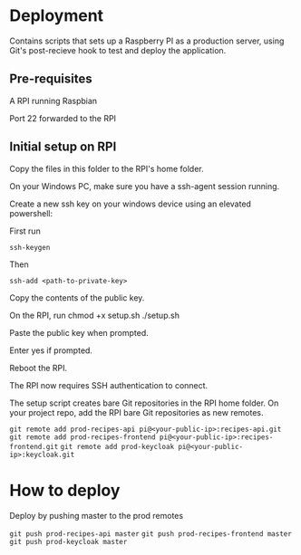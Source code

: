 
# Deployment

Contains scripts that sets up a Raspberry PI as a production server, using Git's post-recieve hook to test and deploy the application.

## Pre-requisites

A RPI running Raspbian

Port 22 forwarded to the RPI

## Initial setup on RPI

Copy the files in this folder to the RPI's home folder.

On your Windows PC, make sure you have a ssh-agent session running.

Create a new ssh key on your windows device using an elevated powershell:

First run

`ssh-keygen`

Then

`ssh-add <path-to-private-key>`

Copy the contents of the public key.

On the RPI, run
chmod +x setup.sh
./setup.sh

Paste the public key when prompted.

Enter yes if prompted.

Reboot the RPI.

The RPI now requires SSH authentication to connect.

The setup script creates bare Git repositories in the RPI home folder. On your project repo, add the RPI bare Git repositories as new remotes.

`git remote add prod-recipes-api pi@<your-public-ip>:recipes-api.git`
`git remote add prod-recipes-frontend pi@<your-public-ip>:recipes-frontend.git`
`git remote add prod-keycloak pi@<your-public-ip>:keycloak.git`

# How to deploy
Deploy by pushing master to the prod remotes

`git push prod-recipes-api master`
`git push prod-recipes-frontend master`
`git push prod-keycloak master`